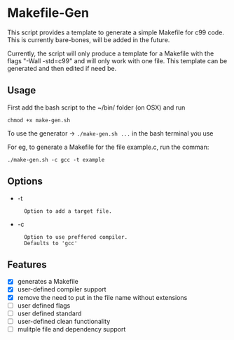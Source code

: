 # Makefile-Gen

This script provides a template to generate a simple Makefile for c99 code. This is currently bare-bones,
will be added in the future. 

Currently, the script will only produce a template for a Makefile with the flags "-Wall -std=c99"
and will only work with one file. This template can be generated and then edited if need be.


## Usage

First add the bash script to the ~/bin/ folder (on OSX) and run

```chmod +x make-gen.sh```

To use the generator -> ```./make-gen.sh ...``` in the bash terminal you use	 

For eg, to generate a Makefile for the file example.c, run the comman:

```./make-gen.sh -c gcc -t example```

## Options

* -t <file-name>

		Option to add a target file.

* -c <compiler>
	
		Option to use preffered compiler.
		Defaults to 'gcc'

## Features

- [x] generates a Makefile
- [x] user-defined compiler support
- [x] remove the need to put in the file name without extensions
- [ ] user defined flags
- [ ] user defined standard
- [ ] user-defined clean functionality
- [ ] mulitple file and dependency support
